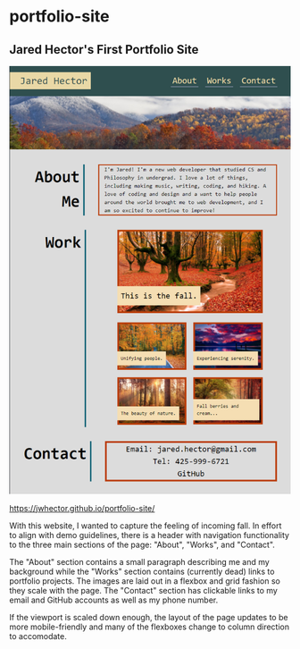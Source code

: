 # portfolio-site

## Jared Hector's First Portfolio Site

![portfolio site](./assets/images/portfolio-screenshot.png)

https://jwhector.github.io/portfolio-site/

With this website, I wanted to capture the feeling of incoming fall. In effort to align with demo guidelines, there is a header with navigation functionality to the three main sections of the page: "About", "Works", and "Contact".

The "About" section contains a small paragraph describing me and my background while the "Works" section contains (currently dead) links to portfolio projects. The images are laid out in a flexbox and grid fashion so they scale with the page. The "Contact" section has clickable links to my email and GitHub accounts as well as my phone number.

If the viewport is scaled down enough, the layout of the page updates to be more mobile-friendly and many of the flexboxes change to column direction to accomodate.
